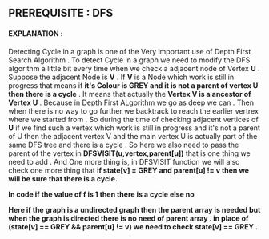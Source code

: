 ## PREREQUISITE : DFS 

#### EXPLANATION : 
Detecting Cycle in a graph is one of the Very important use of Depth First Search Algorithm .
To detect Cycle in a graph we need to modify the DFS algorithm a little bit every time when we check a adjacent node of Vertex **U** . Suppose the adjacent Node is **V** .
If **V** is a Node which work is still in progress that means if **it's Colour is GREY and it is not a parent of vertex U then there is a cycle** . It means that actually the 
**Vertex V is a ancestor of Vertex U** . Because in Depth First ALgorithm we go as deep we can . Then when there is no way to go further we backtrack to reach the earlier vertrex
where we started from . So during the time of checking adjacent vertices of **U** if we find such a vertex which work is still in progress and it's not a parent of U then the 
adjacent vertex V and the main vertex U is actually part of the same DFS tree and there is a cycle . So here we also need to pass the parent of the vertex in 
**DFSVISIT(u,vertex,parent[u])** that is one thing we need to add . And One more thing is, in DFSVISIT function we will also check one more thing that 
**if state[v] = GREY and parent[u] != v then we will be sure that there is a cycle.**


**In code if the value of f is 1 then there is a cycle else no** 

**Here if the graph is a undirected graph then the parent array is needed but when the graph is directed there is no need of parent array .
in place of (state[v] == GREY && parent[u] != v) we need to check state[v] == GREY .**
